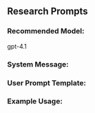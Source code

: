 ## Research Prompts

### Recommended Model:
gpt-4.1

### System Message:

### User Prompt Template:

### Example Usage:
